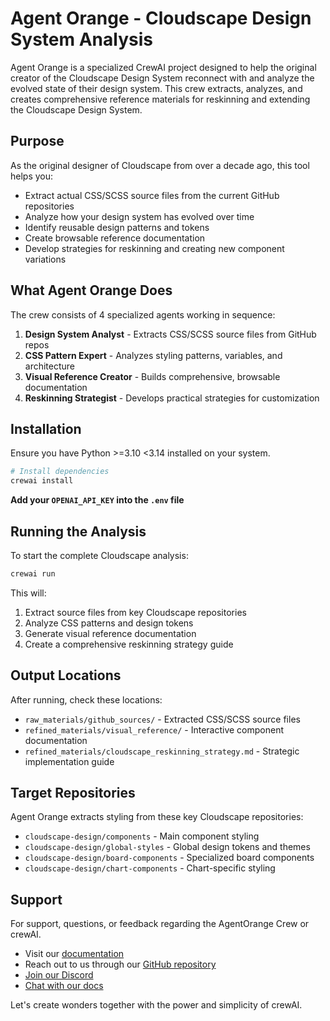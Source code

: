 # Agent Orange - Cloudscape Design System Analysis

Agent Orange is a specialized CrewAI project designed to help the original creator of the Cloudscape Design System reconnect with and analyze the evolved state of their design system. This crew extracts, analyzes, and creates comprehensive reference materials for reskinning and extending the Cloudscape Design System.

## Purpose

As the original designer of Cloudscape from over a decade ago, this tool helps you:
- Extract actual CSS/SCSS source files from the current GitHub repositories
- Analyze how your design system has evolved over time
- Identify reusable design patterns and tokens
- Create browsable reference documentation
- Develop strategies for reskinning and creating new component variations

## What Agent Orange Does

The crew consists of 4 specialized agents working in sequence:

1. **Design System Analyst** - Extracts CSS/SCSS source files from GitHub repos
2. **CSS Pattern Expert** - Analyzes styling patterns, variables, and architecture  
3. **Visual Reference Creator** - Builds comprehensive, browsable documentation
4. **Reskinning Strategist** - Develops practical strategies for customization

## Installation

Ensure you have Python >=3.10 <3.14 installed on your system.

```bash
# Install dependencies
crewai install
```

**Add your `OPENAI_API_KEY` into the `.env` file**

## Running the Analysis

To start the complete Cloudscape analysis:

```bash
crewai run
```

This will:
1. Extract source files from key Cloudscape repositories
2. Analyze CSS patterns and design tokens
3. Generate visual reference documentation  
4. Create a comprehensive reskinning strategy guide

## Output Locations

After running, check these locations:
- `raw_materials/github_sources/` - Extracted CSS/SCSS source files
- `refined_materials/visual_reference/` - Interactive component documentation
- `refined_materials/cloudscape_reskinning_strategy.md` - Strategic implementation guide

## Target Repositories

Agent Orange extracts styling from these key Cloudscape repositories:
- `cloudscape-design/components` - Main component styling
- `cloudscape-design/global-styles` - Global design tokens and themes
- `cloudscape-design/board-components` - Specialized board components  
- `cloudscape-design/chart-components` - Chart-specific styling

## Support

For support, questions, or feedback regarding the AgentOrange Crew or crewAI.
- Visit our [documentation](https://docs.crewai.com)
- Reach out to us through our [GitHub repository](https://github.com/joaomdmoura/crewai)
- [Join our Discord](https://discord.com/invite/X4JWnZnxPb)
- [Chat with our docs](https://chatg.pt/DWjSBZn)

Let's create wonders together with the power and simplicity of crewAI.
